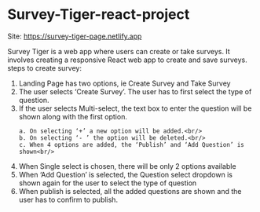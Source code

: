 # Survey-Tiger-react-project
Site: https://survey-tiger-page.netlify.app

Survey Tiger is a web app where users can create or take surveys. It involves creating a responsive React web app to create and save surveys. 
<br />
steps to create survey:
<ol>
<li>Landing Page has two options, ie Create Survey and Take Survey</li>
<li>The user selects ‘Create Survey’. The user has to first select the type of question.</li>
<li>If the user selects Multi-select, the text box to enter the question will be shown along with the first option.</li>

    a. On selecting ‘+’ a new option will be added.<br/>
    b. On selecting ‘- ’ the option will be deleted.<br/>
    c. When 4 options are added, the ‘Publish’ and ‘Add Question’ is shown<br/>
<li>When Single select is chosen, there will be only 2 options available</li>
<li>When ‘Add Question’ is selected, the Question select dropdown is shown again for the user to select the type of question</li>
<li>When publish is selected, all the added questions are shown and the user has to confirm to publish.</li>
</ol>
